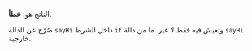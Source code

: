 الناتج هو: **خطأ**.

صُرّح عن الدالة `‎sayHi‎` داخل الشرط `‎if‎` وتعيش فيه فقط لا غير. ما من دالة `‎sayHi‎` خارجية.
